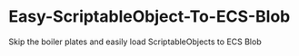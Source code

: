 # Easy-ScriptableObject-To-ECS-Blob
Skip the boiler plates and easily load ScriptableObjects to ECS Blob
